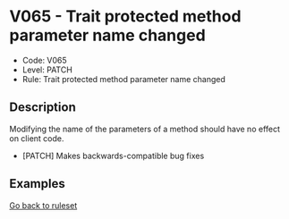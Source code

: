 # V065 - Trait protected method parameter name changed

* Code: V065
* Level: PATCH
* Rule: Trait protected method parameter name changed

## Description

Modifying the name of the parameters of a method should have no effect on client code.

* [PATCH] Makes backwards-compatible bug fixes

## Examples

[Go back to ruleset](../README.md)
